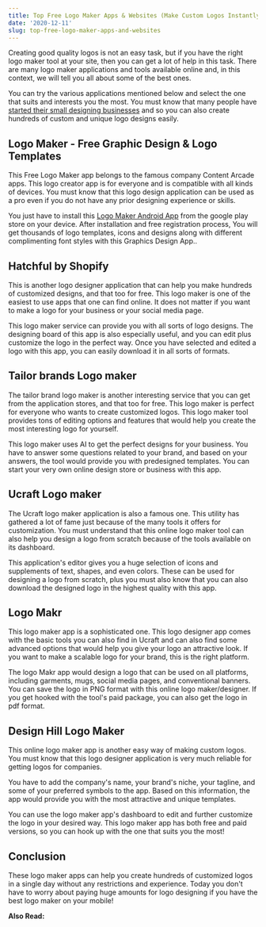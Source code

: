 ```yaml
---
title: Top Free Logo Maker Apps & Websites (Make Custom Logos Instantly)
date: '2020-12-11'
slug: top-free-logo-maker-apps-and-websites
---
```

<!-- wp:paragraph -->
<p>Creating good quality logos is not an easy task, but if you have the right logo maker tool at your site, then you can get a lot of help in this task. There are many logo maker applications and tools available online and, in this context, we will tell you all about some of the best ones.&nbsp;</p>
<!-- /wp:paragraph -->

<!-- wp:paragraph -->
<p>You can try the various applications mentioned below and select the one that suits and interests you the most. You must know that many people have <a href="https://millo.co/starting-your-own-design-business-how-to" target="_blank" aria-label=" (opens in a new tab)" rel="noreferrer noopener nofollow" class="rank-math-link">started their small designing businesses</a> and so you can also create hundreds of custom and unique logo designs easily.</p>
<!-- /wp:paragraph -->

<!-- wp:heading -->
<h2>Logo Maker - Free Graphic Design &amp; Logo Templates</h2>
<!-- /wp:heading -->

<!-- wp:paragraph -->
<p>This Free Logo Maker app belongs to the famous company Content Arcade apps. This logo creator app is for everyone and is compatible with all kinds of devices. You must know that this logo design application can be used as a pro even if you do not have any prior designing experience or skills. </p>
<!-- /wp:paragraph -->

<!-- wp:paragraph -->
<p>You just have to install this <a href="https://play.google.com/store/apps/details?id=org.contentarcade.apps.logomaker">Logo Maker Android App</a> from the google play store on your device. After installation and free registration process, You will get thousands of logo templates, icons and designs along with different complimenting font styles with this Graphics Design App.. </p>
<!-- /wp:paragraph -->

<!-- wp:heading -->
<h2>Hatchful by Shopify&nbsp;</h2>
<!-- /wp:heading -->

<!-- wp:paragraph -->
<p>This is another logo designer application that can help you make hundreds of customized designs, and that too for free. This logo maker is one of the easiest to use apps that one can find online. It does not matter if you want to make a logo for your business or your social media page. </p>
<!-- /wp:paragraph -->

<!-- wp:paragraph -->
<p>This logo maker service can provide you with all sorts of logo designs. The designing board of this app is also especially useful, and you can edit plus customize the logo in the perfect way. Once you have selected and edited a logo with this app, you can easily download it in all sorts of formats. </p>
<!-- /wp:paragraph -->

<!-- wp:heading -->
<h2>Tailor brands Logo maker</h2>
<!-- /wp:heading -->

<!-- wp:paragraph -->
<p>The tailor brand logo maker is another interesting service that you can get from the application stores, and that too for free. This logo maker is perfect for everyone who wants to create customized logos. This logo maker tool provides tons of editing options and features that would help you create the most interesting logo for yourself. </p>
<!-- /wp:paragraph -->

<!-- wp:paragraph -->
<p>This logo maker uses AI to get the perfect designs for your business. You have to answer some questions related to your brand, and based on your answers, the tool would provide you with predesigned templates. You can start your very own online design store or business with this app.</p>
<!-- /wp:paragraph -->

<!-- wp:heading -->
<h2>Ucraft Logo maker</h2>
<!-- /wp:heading -->

<!-- wp:paragraph -->
<p>The Ucraft logo maker application is also a famous one. This utility has gathered a lot of fame just because of the many tools it offers for customization. You must understand that this online logo maker tool can also help you design a logo from scratch because of the tools available on its dashboard.&nbsp;</p>
<!-- /wp:paragraph -->

<!-- wp:paragraph -->
<p>This application's editor gives you a huge selection of icons and supplements of text, shapes, and even colors. These can be used for designing a logo from scratch, plus you must also know that you can also download the designed logo in the highest quality with this app.</p>
<!-- /wp:paragraph -->

<!-- wp:heading -->
<h2>Logo Makr</h2>
<!-- /wp:heading -->

<!-- wp:paragraph -->
<p>This logo maker app is a sophisticated one. This logo designer app comes with the basic tools you can also find in Ucraft and can also find some advanced options that would help you give your logo an attractive look. If you want to make a scalable logo for your brand, this is the right platform.&nbsp;</p>
<!-- /wp:paragraph -->

<!-- wp:paragraph -->
<p>The logo Makr app would design a logo that can be used on all platforms, including garments, mugs, social media pages, and conventional banners. You can save the logo in PNG format with this online logo maker/designer. If you get hooked with the tool's paid package, you can also get the logo in pdf format.</p>
<!-- /wp:paragraph -->

<!-- wp:heading -->
<h2>Design Hill Logo Maker</h2>
<!-- /wp:heading -->

<!-- wp:paragraph -->
<p>This online logo maker app is another easy way of making custom logos. You must know that this logo designer application is very much reliable for getting logos for companies. </p>
<!-- /wp:paragraph -->

<!-- wp:paragraph -->
<p>You have to add the company's name, your brand's niche, your tagline, and some of your preferred symbols to the app. Based on this information, the app would provide you with the most attractive and unique templates. </p>
<!-- /wp:paragraph -->

<!-- wp:paragraph -->
<p>You can use the logo maker app's dashboard to edit and further customize the logo in your desired way. This logo maker app has both free and paid versions, so you can hook up with the one that suits you the most!</p>
<!-- /wp:paragraph -->

<!-- wp:heading -->
<h2>Conclusion</h2>
<!-- /wp:heading -->

<!-- wp:paragraph -->
<p>These logo maker apps can help you create hundreds of customized logos in a single day without any restrictions and experience. Today you don't have to worry about paying huge amounts for logo designing if you have the best logo maker on your mobile!</p>
<!-- /wp:paragraph -->

<!-- wp:paragraph -->
<p><strong>Also Read:</strong></p>
<!-- /wp:paragraph -->

<!-- wp:latest-posts /-->
